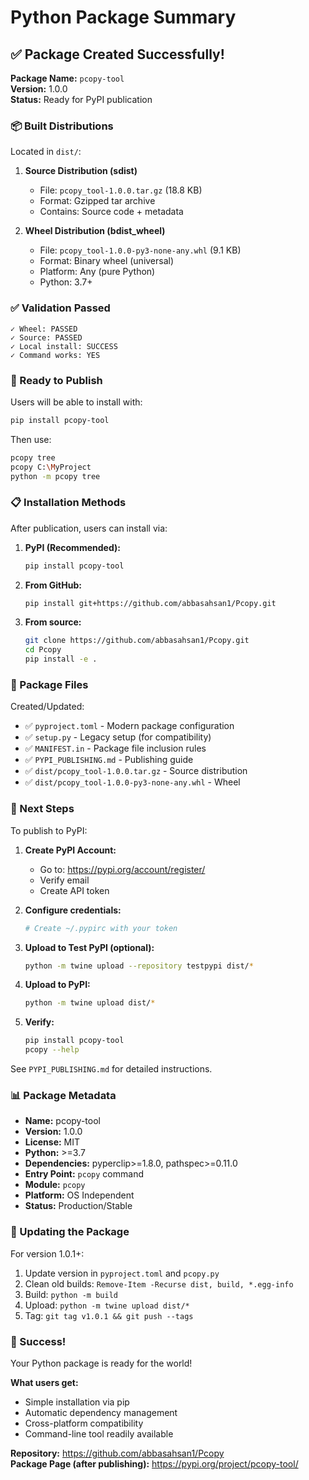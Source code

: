 # Python Package Summary

## ✅ Package Created Successfully!

**Package Name:** `pcopy-tool`  
**Version:** 1.0.0  
**Status:** Ready for PyPI publication

### 📦 Built Distributions

Located in `dist/`:

1. **Source Distribution (sdist)**
   - File: `pcopy_tool-1.0.0.tar.gz` (18.8 KB)
   - Format: Gzipped tar archive
   - Contains: Source code + metadata

2. **Wheel Distribution (bdist_wheel)**
   - File: `pcopy_tool-1.0.0-py3-none-any.whl` (9.1 KB)
   - Format: Binary wheel (universal)
   - Platform: Any (pure Python)
   - Python: 3.7+

### ✅ Validation Passed

```
✓ Wheel: PASSED
✓ Source: PASSED
✓ Local install: SUCCESS
✓ Command works: YES
```

### 🚀 Ready to Publish

Users will be able to install with:

```bash
pip install pcopy-tool
```

Then use:

```bash
pcopy tree
pcopy C:\MyProject
python -m pcopy tree
```

### 📋 Installation Methods

After publication, users can install via:

1. **PyPI (Recommended):**
   ```bash
   pip install pcopy-tool
   ```

2. **From GitHub:**
   ```bash
   pip install git+https://github.com/abbasahsan1/Pcopy.git
   ```

3. **From source:**
   ```bash
   git clone https://github.com/abbasahsan1/Pcopy.git
   cd Pcopy
   pip install -e .
   ```

### 📄 Package Files

Created/Updated:
- ✅ `pyproject.toml` - Modern package configuration
- ✅ `setup.py` - Legacy setup (for compatibility)
- ✅ `MANIFEST.in` - Package file inclusion rules
- ✅ `PYPI_PUBLISHING.md` - Publishing guide
- ✅ `dist/pcopy_tool-1.0.0.tar.gz` - Source distribution
- ✅ `dist/pcopy_tool-1.0.0-py3-none-any.whl` - Wheel

### 🎯 Next Steps

To publish to PyPI:

1. **Create PyPI Account:**
   - Go to: https://pypi.org/account/register/
   - Verify email
   - Create API token

2. **Configure credentials:**
   ```bash
   # Create ~/.pypirc with your token
   ```

3. **Upload to Test PyPI (optional):**
   ```bash
   python -m twine upload --repository testpypi dist/*
   ```

4. **Upload to PyPI:**
   ```bash
   python -m twine upload dist/*
   ```

5. **Verify:**
   ```bash
   pip install pcopy-tool
   pcopy --help
   ```

See `PYPI_PUBLISHING.md` for detailed instructions.

### 📊 Package Metadata

- **Name:** pcopy-tool
- **Version:** 1.0.0
- **License:** MIT
- **Python:** >=3.7
- **Dependencies:** pyperclip>=1.8.0, pathspec>=0.11.0
- **Entry Point:** `pcopy` command
- **Module:** `pcopy`
- **Platform:** OS Independent
- **Status:** Production/Stable

### 🔄 Updating the Package

For version 1.0.1+:

1. Update version in `pyproject.toml` and `pcopy.py`
2. Clean old builds: `Remove-Item -Recurse dist, build, *.egg-info`
3. Build: `python -m build`
4. Upload: `python -m twine upload dist/*`
5. Tag: `git tag v1.0.1 && git push --tags`

### 🎉 Success!

Your Python package is ready for the world!

**What users get:**
- Simple installation via pip
- Automatic dependency management
- Cross-platform compatibility
- Command-line tool readily available

**Repository:** https://github.com/abbasahsan1/Pcopy  
**Package Page (after publishing):** https://pypi.org/project/pcopy-tool/
